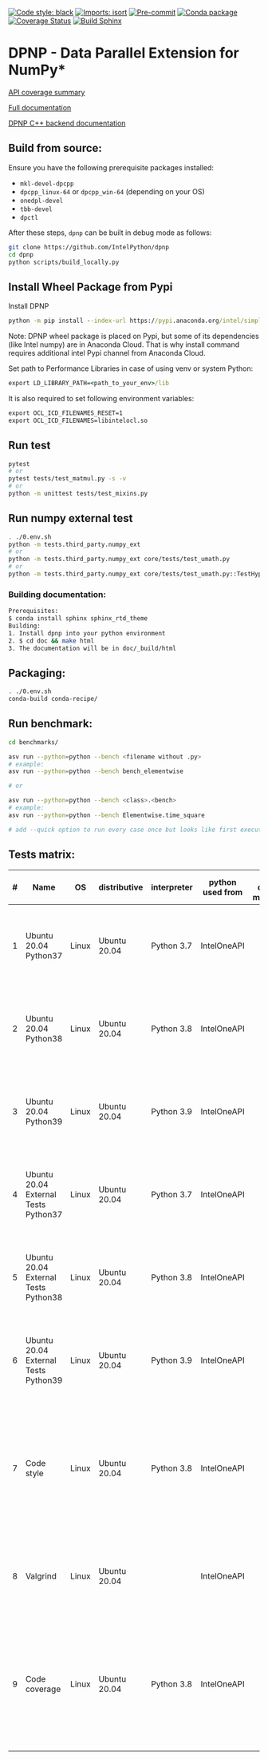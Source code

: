[![Code style: black](https://img.shields.io/badge/code%20style-black-000000.svg)](https://github.com/psf/black)
[![Imports: isort](https://img.shields.io/badge/%20imports-isort-%231674b1?style=flat&labelColor=ef8336)](https://pycqa.github.io/isort/)
[![Pre-commit](https://github.com/IntelPython/dpnp/actions/workflows/pre-commit.yml/badge.svg?branch=master&event=push)](https://github.com/IntelPython/dpnp/actions/workflows/pre-commit.yml)
[![Conda package](https://github.com/IntelPython/dpnp/actions/workflows/conda-package.yml/badge.svg?branch=master&event=push)](https://github.com/IntelPython/dpnp/actions/workflows/conda-package.yml)
[![Coverage Status](https://coveralls.io/repos/github/IntelPython/dpnp/badge.svg?branch=master)](https://coveralls.io/github/IntelPython/dpnp?branch=master)
[![Build Sphinx](https://github.com/IntelPython/dpnp/workflows/Build%20Sphinx/badge.svg)](https://intelpython.github.io/dpnp)

# DPNP - Data Parallel Extension for NumPy*
[API coverage summary](https://intelpython.github.io/dpnp/reference/comparison.html#summary)

[Full documentation](https://intelpython.github.io/dpnp/)

[DPNP C++ backend documentation](https://intelpython.github.io/dpnp/backend_doc/)

## Build from source:
Ensure you have the following prerequisite packages installed:

- `mkl-devel-dpcpp`
- `dpcpp_linux-64` or `dpcpp_win-64` (depending on your OS)
- `onedpl-devel`
- `tbb-devel`
- `dpctl`

After these steps, `dpnp` can be built in debug mode as follows:

```bash
git clone https://github.com/IntelPython/dpnp
cd dpnp
python scripts/build_locally.py
```

## Install Wheel Package from Pypi
Install DPNP
```cmd
python -m pip install --index-url https://pypi.anaconda.org/intel/simple --extra-index-url https://pypi.org/simple dpnp
```
Note: DPNP wheel package is placed on Pypi, but some of its dependencies (like Intel numpy) are in Anaconda Cloud.
That is why install command requires additional intel Pypi channel from Anaconda Cloud.

Set path to Performance Libraries in case of using venv or system Python:
```cmd
export LD_LIBRARY_PATH=<path_to_your_env>/lib
```

It is also required to set following environment variables:
```cmd
export OCL_ICD_FILENAMES_RESET=1
export OCL_ICD_FILENAMES=libintelocl.so
```

## Run test
```bash
pytest
# or
pytest tests/test_matmul.py -s -v
# or
python -m unittest tests/test_mixins.py
```

## Run numpy external test
```bash
. ./0.env.sh
python -m tests.third_party.numpy_ext
# or
python -m tests.third_party.numpy_ext core/tests/test_umath.py
# or
python -m tests.third_party.numpy_ext core/tests/test_umath.py::TestHypot::test_simple
```

### Building documentation:
```bash
Prerequisites:
$ conda install sphinx sphinx_rtd_theme
Building:
1. Install dpnp into your python environment
2. $ cd doc && make html
3. The documentation will be in doc/_build/html
```

## Packaging:
```bash
. ./0.env.sh
conda-build conda-recipe/
```

## Run benchmark:
```bash
cd benchmarks/

asv run --python=python --bench <filename without .py>
# example:
asv run --python=python --bench bench_elementwise

# or

asv run --python=python --bench <class>.<bench>
# example:
asv run --python=python --bench Elementwise.time_square

# add --quick option to run every case once but looks like first execution has additional overheads and takes a lot of time (need to be investigated)
```


## Tests matrix:
| # |Name                                |OS   |distributive|interpreter|python used from|SYCL queue manager|build commands set                                                                                                                              |forced environment                                                                                                       |
|---|------------------------------------|-----|------------|-----------|:--------------:|:----------------:|------------------------------------------------------------------------------------------------------------------------------------------------|-------------------------------------------------------------------------------------------------------------------------|
|1  |Ubuntu 20.04 Python37               |Linux|Ubuntu 20.04|Python 3.7 |  IntelOneAPI   |      local       |export DPNP_DEBUG=1 python setup.py clean python setup.py build_clib python setup.py build_ext --inplace pytest                                 |cmake-3.19.2, valgrind, pytest-valgrind, conda-build, pytest, hypothesis                                                 |
|2  |Ubuntu 20.04 Python38               |Linux|Ubuntu 20.04|Python 3.8 |  IntelOneAPI   |      local       |export DPNP_DEBUG=1 python setup.py clean python setup.py build_clib python setup.py build_ext --inplace pytest                                 |cmake-3.19.2, valgrind, pytest-valgrind, conda-build, pytest, hypothesis                                                 |
|3  |Ubuntu 20.04 Python39               |Linux|Ubuntu 20.04|Python 3.9 |  IntelOneAPI   |      local       |export DPNP_DEBUG=1 python setup.py clean python setup.py build_clib python setup.py build_ext --inplace pytest                                 |cmake-3.19.2, valgrind, pytest-valgrind, conda-build, pytest, hypothesis                                                 |
|4  |Ubuntu 20.04 External Tests Python37|Linux|Ubuntu 20.04|Python 3.7 |  IntelOneAPI   |      local       |export DPNP_DEBUG=1 python setup.py clean python setup.py build_clib python setup.py build_ext --inplace python -m tests_external.numpy.runtests|cmake-3.19.2, valgrind, pytest-valgrind, conda-build, pytest, hypothesis                                                 |
|5  |Ubuntu 20.04 External Tests Python38|Linux|Ubuntu 20.04|Python 3.8 |  IntelOneAPI   |      local       |export DPNP_DEBUG=1 python setup.py clean python setup.py build_clib python setup.py build_ext --inplace python -m tests_external.numpy.runtests|cmake-3.19.2, valgrind, pytest-valgrind, conda-build, pytest, hypothesis                                                 |
|6  |Ubuntu 20.04 External Tests Python39|Linux|Ubuntu 20.04|Python 3.9 |  IntelOneAPI   |      local       |export DPNP_DEBUG=1 python setup.py clean python setup.py build_clib python setup.py build_ext --inplace python -m tests_external.numpy.runtests|cmake-3.19.2, valgrind, pytest-valgrind, conda-build, pytest, hypothesis                                                 |
|7  |Code style                          |Linux|Ubuntu 20.04|Python 3.8 |  IntelOneAPI   |      local       |python ./setup.py style                                                                                                                         |cmake-3.19.2, valgrind, pytest-valgrind, conda-build, pytest, hypothesis, conda-verify, pycodestyle, autopep8, black     |
|8  |Valgrind                            |Linux|Ubuntu 20.04|           |  IntelOneAPI   |      local       |export DPNP_DEBUG=1 python setup.py clean python setup.py build_clib python setup.py build_ext --inplace                                        |cmake-3.19.2, valgrind, pytest-valgrind, conda-build, pytest, hypothesis                                                 |
|9  |Code coverage                       |Linux|Ubuntu 20.04|Python 3.8 |  IntelOneAPI   |      local       |export DPNP_DEBUG=1 python setup.py clean python setup.py build_clib python setup.py build_ext --inplace                                        |cmake-3.19.2, valgrind, pytest-valgrind, conda-build, pytest, hypothesis, conda-verify, pycodestyle, autopep8, pytest-cov|
